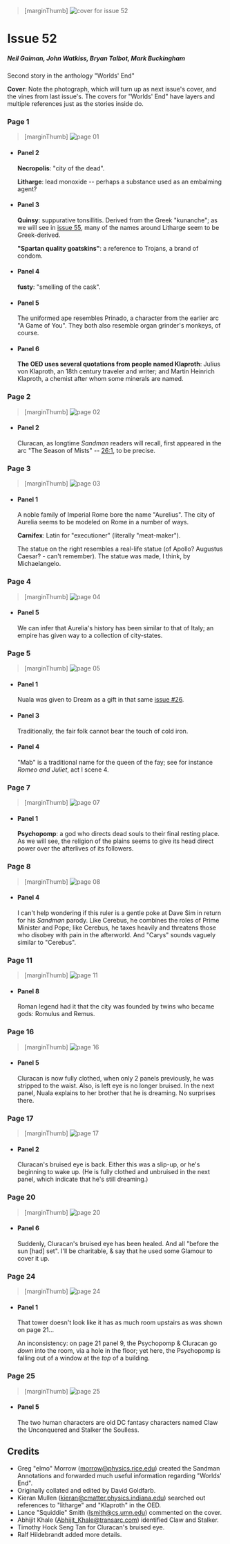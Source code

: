 > [marginThumb] ![cover for issue 52](thumbnails/sandman.52/page00.jpg)

# Issue 52

##### Neil Gaiman, John Watkiss, Bryan Talbot, Mark Buckingham

Second story in the anthology "Worlds' End"

**Cover**: Note the photograph, which will turn up as next issue's cover, and the vines from last issue's. The covers for "Worlds' End" have layers and multiple references just as the stories inside do.

### Page 1

> [marginThumb] ![page 01](thumbnails/sandman.52/page01.jpg)

- #### Panel 2

  **Necropolis**: "city of the dead".

  **Litharge**: lead monoxide -- perhaps a substance used as an embalming agent?

- #### Panel 3

  **Quinsy**: suppurative tonsillitis. Derived from the Greek "kunanche"; as we will see in [issue 55](sandman.55.md), many of the names around Litharge seem to be Greek-derived.

  **"Spartan quality goatskins"**: a reference to Trojans, a brand of condom.

- #### Panel 4

  **fusty**: "smelling of the cask".

- #### Panel 5

  The uniformed ape resembles Prinado, a character from the earlier arc "A Game of You". They both also resemble organ grinder's monkeys, of course.

- #### Panel 6

  **The OED uses several quotations from people named Klaproth**: Julius von Klaproth, an 18th century traveler and writer; and Martin Heinrich Klaproth, a chemist after whom some minerals are named.

### Page 2

> [marginThumb] ![page 02](thumbnails/sandman.52/page02.jpg)

- #### Panel 2

  Cluracan, as longtime _Sandman_ readers will recall, first appeared in the arc "The Season of Mists" -- [26:1](sandman.26.md#page-1), to be precise.

### Page 3

> [marginThumb] ![page 03](thumbnails/sandman.52/page03.jpg)

- #### Panel 1

  A noble family of Imperial Rome bore the name "Aurelius". The city of Aurelia seems to be modeled on Rome in a number of ways.

  **Carnifex**: Latin for "executioner" (literally "meat-maker").

  The statue on the right resembles a real-life statue (of Apollo? Augustus Caesar? - can't remember). The statue was made, I think, by Michaelangelo.

### Page 4

> [marginThumb] ![page 04](thumbnails/sandman.52/page04.jpg)

- #### Panel 5

  We can infer that Aurelia's history has been similar to that of Italy; an empire has given way to a collection of city-states.

### Page 5

> [marginThumb] ![page 05](thumbnails/sandman.52/page05.jpg)

- #### Panel 1

  Nuala was given to Dream as a gift in that same [issue #26](sandman.26.md).

- #### Panel 3

  Traditionally, the fair folk cannot bear the touch of cold iron.

- #### Panel 4

  "Mab" is a traditional name for the queen of the fay; see for instance _Romeo and Juliet_, act I scene 4.

### Page 7

> [marginThumb] ![page 07](thumbnails/sandman.52/page07.jpg)

- #### Panel 1

  **Psychopomp**: a god who directs dead souls to their final resting place. As we will see, the religion of the plains seems to give its head direct power over the afterlives of its followers.

### Page 8

> [marginThumb] ![page 08](thumbnails/sandman.52/page08.jpg)

- #### Panel 4

  I can't help wondering if this ruler is a gentle poke at Dave Sim in return for his _Sandman_ parody. Like Cerebus, he combines the roles of Prime Minister and Pope; like Cerebus, he taxes heavily and threatens those who disobey with pain in the afterworld. And "Carys" sounds vaguely similar to "Cerebus".

### Page 11

> [marginThumb] ![page 11](thumbnails/sandman.52/page11.jpg)

- #### Panel 8

  Roman legend had it that the city was founded by twins who became gods: Romulus and Remus.

### Page 16

> [marginThumb] ![page 16](thumbnails/sandman.52/page16.jpg)

- #### Panel 5

  Cluracan is now fully clothed, when only 2 panels previously, he was stripped to the waist. Also, is left eye is no longer bruised. In the next panel, Nuala explains to her brother that he is dreaming. No surprises there.

### Page 17

> [marginThumb] ![page 17](thumbnails/sandman.52/page17.jpg)

- #### Panel 2

  Cluracan's bruised eye is back. Either this was a slip-up, or he's beginning to wake up. (He is fully clothed and unbruised in the next panel, which indicate that he's still dreaming.)

### Page 20

> [marginThumb] ![page 20](thumbnails/sandman.52/page20.jpg)

- #### Panel 6

  Suddenly, Cluracan's bruised eye has been healed. And all "before the sun [had] set". I'll be charitable, & say that he used some Glamour to cover it up.

### Page 24

> [marginThumb] ![page 24](thumbnails/sandman.52/page24.jpg)

- #### Panel 1

  That tower doesn't look like it has as much room upstairs as was shown on page 21...

  An inconsistency: on page 21 panel 9, the Psychopomp & Cluracan go _down_ into the room, via a hole in the floor; yet here, the Psychopomp is falling out of a window at the _top_ of a building.

### Page 25

> [marginThumb] ![page 25](thumbnails/sandman.52/page25.jpg)

- #### Panel 5

  The two human characters are old DC fantasy characters named Claw the Unconquered and Stalker the Soulless.

## Credits

- Greg "elmo" Morrow (morrow@physics.rice.edu) created the Sandman Annotations and forwarded much useful information regarding "Worlds' End".
- Originally collated and edited by David Goldfarb.
- Kieran Mullen (kieran@cmatter.physics.indiana.edu) searched out references to "litharge" and "Klaproth" in the OED.
- Lance "Squiddie" Smith (lsmith@cs.umn.edu) commented on the cover.
- Abhijit Khale (Abhijit_Khale@transarc.com) identified Claw and Stalker.
- Timothy Hock Seng Tan for Cluracan's bruised eye.
- Ralf Hildebrandt added more details.
